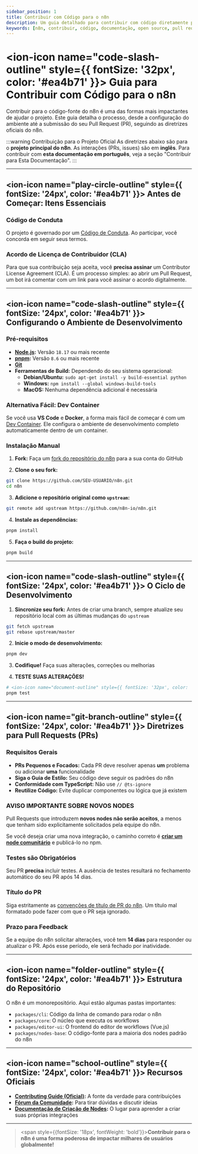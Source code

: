 ```yaml
---
sidebar_position: 1
title: Contribuir com Código para o n8n
description: Um guia detalhado para contribuir com código diretamente para o projeto n8n oficial
keywords: [n8n, contribuir, código, documentação, open source, pull request, github]
---
```



# <ion-icon name="code-slash-outline" style={{ fontSize: '32px', color: '#ea4b71' }}></ion-icon> Guia para Contribuir com Código para o n8n

Contribuir para o código-fonte do n8n é uma das formas mais impactantes de ajudar o projeto. Este guia detalha o processo, desde a configuração do ambiente até a submissão do seu Pull Request (PR), seguindo as diretrizes oficiais do n8n.

:::warning Contribuição para o Projeto Oficial
As diretrizes abaixo são para o **projeto principal do n8n**. As interações (PRs, issues) são em **inglês**. Para contribuir com **esta documentação em português**, veja a seção "Contribuir para Esta Documentação".
:::

---

## <ion-icon name="play-circle-outline" style={{ fontSize: '24px', color: '#ea4b71' }}></ion-icon> Antes de Começar: Itens Essenciais

### **Código de Conduta**
O projeto é governado por um [Código de Conduta](https://github.com/n8n-io/n8n/blob/master/CODE_OF_CONDUCT). Ao participar, você concorda em seguir seus termos.

### **Acordo de Licença de Contribuidor (CLA)**
Para que sua contribuição seja aceita, você **precisa assinar** um Contributor License Agreement (CLA). É um processo simples: ao abrir um Pull Request, um bot irá comentar com um link para você assinar o acordo digitalmente.

---

## <ion-icon name="code-slash-outline" style={{ fontSize: '24px', color: '#ea4b71' }}></ion-icon> Configurando o Ambiente de Desenvolvimento

### **Pré-requisitos**
- **[Node.js](https://nodejs.org/en/):** Versão `18.17` ou mais recente
- **[pnpm](https://pnpm.io/):** Versão `8.6` ou mais recente
- **[Git](https://git-scm.com/)**
- **Ferramentas de Build:** Dependendo do seu sistema operacional:
  - **Debian/Ubuntu:** `sudo apt-get install -y build-essential python`
  - **Windows:** `npm install --global windows-build-tools`
  - **MacOS:** Nenhuma dependência adicional é necessária

### **Alternativa Fácil: Dev Container**
Se você usa **VS Code** e **Docker**, a forma mais fácil de começar é com um [Dev Container](https://vscode.dev/redirect?url=vscode://ms-vscode-remote.remote-containers/cloneInVolume?url=https://github.com/n8n-io/n8n). Ele configura o ambiente de desenvolvimento completo automaticamente dentro de um container.

### **Instalação Manual**
1. **Fork:** Faça um [fork do repositório do n8n](https://github.com/n8n-io/n8n) para a sua conta do GitHub

2. **Clone o seu fork:**
```bash
git clone https://github.com/SEU-USUARIO/n8n.git
cd n8n
```

3. **Adicione o repositório original como `upstream`:**
```bash
git remote add upstream https://github.com/n8n-io/n8n.git
```

4. **Instale as dependências:**
```bash
pnpm install
```

5. **Faça o build do projeto:**
```bash
pnpm build
```

---

## <ion-icon name="code-slash-outline" style={{ fontSize: '24px', color: '#ea4b71' }}></ion-icon> O Ciclo de Desenvolvimento

1. **Sincronize seu fork:** Antes de criar uma branch, sempre atualize seu repositório local com as últimas mudanças do `upstream`
```bash
git fetch upstream
git rebase upstream/master
```

2. **Inicie o modo de desenvolvimento:**
```bash
pnpm dev
```

3. **Codifique!** Faça suas alterações, correções ou melhorias

4. **TESTE SUAS ALTERAÇÕES!**
```bash
# <ion-icon name="document-outline" style={{ fontSize: '32px', color: '#ea4b71' }}></ion-icon> Roda todos os testes do projeto
pnpm test
```

---

## <ion-icon name="git-branch-outline" style={{ fontSize: '24px', color: '#ea4b71' }}></ion-icon> Diretrizes para Pull Requests (PRs)

### **Requisitos Gerais**
- **PRs Pequenos e Focados:** Cada PR deve resolver apenas **um** problema ou adicionar **uma** funcionalidade
- **Siga o Guia de Estilo:** Seu código deve seguir os padrões do n8n
- **Conformidade com TypeScript:** Não use `// @ts-ignore`
- **Reutilize Código:** Evite duplicar componentes ou lógica que já existem

### **AVISO IMPORTANTE SOBRE NOVOS NODES**
Pull Requests que introduzem **novos nodes não serão aceitos**, a menos que tenham sido explicitamente solicitados pela equipe do n8n.

Se você deseja criar uma nova integração, o caminho correto é [**criar um node comunitário**](https://docs.n8n.io/integrations/creating-nodes/) e publicá-lo no npm.

### **Testes são Obrigatórios**
Seu PR **precisa** incluir testes. A ausência de testes resultará no fechamento automático do seu PR após 14 dias.

### **Título do PR**
Siga estritamente as [convenções de título de PR do n8n](https://github.com/n8n-io/n8n/blob/master/.github/pull_request_title_conventions). Um título mal formatado pode fazer com que o PR seja ignorado.

### **Prazo para Feedback**
Se a equipe do n8n solicitar alterações, você tem **14 dias** para responder ou atualizar o PR. Após esse período, ele será fechado por inatividade.

---

## <ion-icon name="folder-outline" style={{ fontSize: '24px', color: '#ea4b71' }}></ion-icon> Estrutura do Repositório

O n8n é um monorepositório. Aqui estão algumas pastas importantes:
- `packages/cli`: Código da linha de comando para rodar o n8n
- `packages/core`: O núcleo que executa os workflows
- `packages/editor-ui`: O frontend do editor de workflows (Vue.js)
- `packages/nodes-base`: O código-fonte para a maioria dos nodes padrão do n8n

---

## <ion-icon name="school-outline" style={{ fontSize: '24px', color: '#ea4b71' }}></ion-icon> Recursos Oficiais

- **[Contributing Guide (Oficial)](https://github.com/n8n-io/n8n/blob/master/CONTRIBUTING):** A fonte da verdade para contribuições
- **[Fórum da Comunidade](https://community.n8n.io/):** Para tirar dúvidas e discutir ideias
- **[Documentação de Criação de Nodes](https://docs.n8n.io/integrations/creating-nodes/):** O lugar para aprender a criar suas próprias integrações

---

> <span style={{fontSize: '18px', fontWeight: 'bold'}}>**Contribuir para o n8n é uma forma poderosa de impactar milhares de usuários globalmente!**</span>
